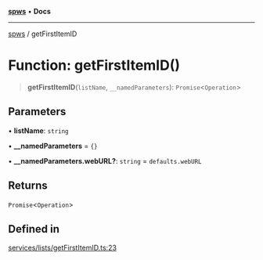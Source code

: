 [**spws**](../README.md) • **Docs**

***

[spws](../globals.md) / getFirstItemID

# Function: getFirstItemID()

> **getFirstItemID**(`listName`, `__namedParameters`): `Promise`\<`Operation`\>

## Parameters

• **listName**: `string`

• **\_\_namedParameters** = `{}`

• **\_\_namedParameters.webURL?**: `string` = `defaults.webURL`

## Returns

`Promise`\<`Operation`\>

## Defined in

[services/lists/getFirstItemID.ts:23](https://github.com/rlking1985/spws/blob/eac8675429b3cb92c57fd641d54e84f4ab439754/src/services/lists/getFirstItemID.ts#L23)
